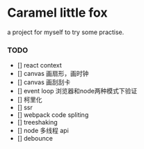 # Caramel little fox

a project for myself to try some practise.

### TODO

- [] react context
- [] canvas 画扇形，画时钟
- [] canvas 画刮刮卡
- [] event loop 浏览器和node两种模式下验证
- [] 柯里化
- [] ssr
- [] webpack code spliting
- [] treeshaking
- [] node 多线程 api
- [] debounce